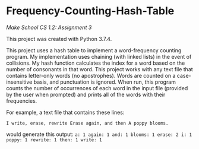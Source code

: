 # Frequency-Counting-Hash-Table
<i>Make School CS 1.2: Assignment 3</i>

This project was created with Python 3.7.4.

This project uses a hash table to implement a word-frequency counting program. My implementation uses chaining (with linked lists) in the event of collisions. My hash function calculates the index for a word based on the number of consonants in that word. This project works with any text file that contains letter-only words (no apostrophes). Words are counted on a case-insensitive basis, and punctuation is ignored. When run, this program counts the number of occurrences of each word in the input file (provided by the user when prompted) and prints all of the words with their frequencies.

For example, a text file that contains these lines:

`I write, erase, rewrite
Erase again, and then
A poppy blooms.`

would generate this output:
`a: 1
again: 1
and: 1
blooms: 1
erase: 2
i: 1
poppy: 1
rewrite: 1
then: 1
write: 1`